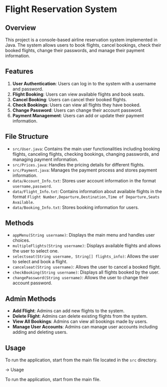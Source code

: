 # Flight Reservation System

## Overview

This project is a console-based airline reservation system implemented in Java. The system allows users to book flights, cancel bookings, check their booked flights, change their passwords, and manage their payment information.

## Features

1. **User Authentication**: Users can log in to the system with a username and password.
2. **Flight Booking**: Users can view available flights and book seats.
3. **Cancel Booking**: Users can cancel their booked flights.
4. **Check Bookings**: Users can view all flights they have booked.
5. **Change Password**: Users can change their account password.
6. **Payment Management**: Users can add or update their payment information.

## File Structure

- `src/User.java`: Contains the main user functionalities including booking flights, canceling flights, checking bookings, changing passwords, and managing payment information.
- `src/Prices.java`: Handles the pricing details for different flights.
- `src/Payment.java`: Manages the payment process and stores payment information.
- `data/Account_Info.txt`: Stores user account information in the format `username,password`.
- `data/Flight_Info.txt`: Contains information about available flights in the format `Flight Number,Departure,Destination,Time of Departure,Seats Available`.
- `data/Booking_Info.txt`: Stores booking information for users.

## Methods

- `appMenu(String username)`: Displays the main menu and handles user choices.
- `multipleFlights(String username)`: Displays available flights and allows the user to select one.
- `selectseat(String username, String[] flights_info)`: Allows the user to select and book a flight.
- `cancelseat(String username)`: Allows the user to cancel a booked flight.
- `checkBooking(String username)`: Displays all flights booked by the user.
- `changePassword(String username)`: Allows the user to change their account password.

## Admin Methods

- **Add Flight**: Admins can add new flights to the system.
- **Delete Flight**: Admins can delete existing flights from the system.
- **View All Bookings**: Admins can view all bookings made by users.
- **Manage User Accounts**: Admins can manage user accounts including adding and deleting users.

## Usage

To run the application, start from the main file located in the `src` directory.

-> Usage

To run the application, start from the main file.

